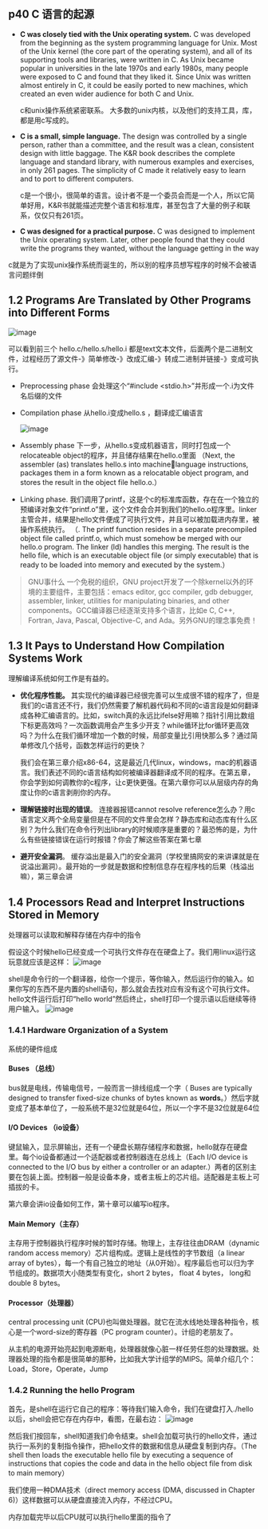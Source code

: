 

## p40 C 语言的起源

- **C was closely tied with the Unix operating system.** C was developed from the beginning as the
system programming language for Unix. Most of the Unix kernel (the core part of the operating
system), and all of its supporting tools and libraries, were written in C. As Unix became popular in
universities in the late 1970s and early 1980s, many people were exposed to C and found that they
liked it. Since Unix was written almost entirely in C, it could be easily ported to new machines,
which created an even wider audience for both C and Unix.

  c和unix操作系统紧密联系。 大多数的unix内核，以及他们的支持工具，库，都是用c写成的。
- **C is a small, simple language.** The design was controlled by a single person, rather than a committee,
and the result was a clean, consistent design with little baggage. The K&R book describes the
complete language and standard library, with numerous examples and exercises, in only 261 pages.
The simplicity of C made it relatively easy to learn and to port to different computers.

  c是一个很小，很简单的语言。设计者不是一个委员会而是一个人，所以它简单好用，K&R书就能描述完整个语言和标准库，甚至包含了大量的例子和联系，仅仅只有261页。

-  **C was designed for a practical purpose.** C was designed to implement the Unix operating system.
Later, other people found that they could write the programs they wanted, without the language
getting in the way

  c就是为了实现unix操作系统而诞生的，所以别的程序员想写程序的时候不会被语言问题绊倒
  
  ## 1.2 Programs Are Translated by Other Programs into Different Forms
  ![image](https://user-images.githubusercontent.com/47411365/148670033-1603d060-b2d9-4f1e-9593-c0ba401c27ed.png)

可以看到前三个 hello.c/hello.s/hello.i 都是text文本文件，后面两个是二进制文件，过程经历了源文件-》简单修改-》改成汇编-》转成二进制并链接-》变成可执行。
- Preprocessing phase
  会处理这个“#include <stdio.h>”并形成一个.i为文件名后缀的文件
- Compilation phase
  从hello.i变成hello.s ，翻译成汇编语言
  
  ![image](https://user-images.githubusercontent.com/47411365/148690529-dc33d487-f1ce-4c3e-9eaf-3d335822f160.png)

- Assembly phase
   下一步，从hello.s变成机器语言，同时打包成一个relocateable object的程序，并且储存结果在hello.o里面
  （Next, the assembler (as) translates hello.s into machinelanguage instructions, packages them in a form known as a relocatable object
program, and stores the result in the object file hello.o.）
- Linking phase.
  我们调用了printf，这是个c的标准库函数，存在在一个独立的预编译对象文件“printf.o”里，这个文件会合并到我们的hello.o程序里。linker主管合并，结果是hello文件便成了可执行文件，并且可以被加载进内存里，被操作系统执行。
  （. The printf function resides in a separate precompiled object file called printf.o, which
must somehow be merged with our hello.o program. The linker (ld) handles
this merging. The result is the hello file, which is an executable object file (or
simply executable) that is ready to be loaded into memory and executed by
the system.）

> GNU事什么
> 一个免税的组织，GNU project开发了一个除kernel以外的环境的主要组件，主要包括：emacs editor, gcc compiler, gdb debugger,
assembler, linker, utilities for manipulating binaries, and other components。GCC编译器已经逐渐支持多个语言，比如e C, C++, Fortran, Java, Pascal, Objective-C, and Ada。另外GNU的理念事免费！

## 1.3 It Pays to Understand How Compilation Systems Work 
理解编译系统如何工作是有益的。

- **优化程序性能。** 其实现代的编译器已经很完善可以生成很不错的程序了，但是我们的c语言还不行，我们仍然需要了解机器代码和不同的c语言段是如何翻译成各种汇编语言的。比如，switch真的永远比ifelse好用嘛？指针引用比数组下标更高效吗？一次函数调用会产生多少开支？while循环比for循环更高效吗？为什么在我们循环增加一个数的时候，局部变量比引用快那么多？通过简单修改几个括号，函数怎样运行的更快？
  
  我们会在第三章介绍x86-64，这是最近几代linux，windows，mac的机器语言。我们表述不同的c语言结构如何被编译器翻译成不同的程序。在第五章，你会学到如何调教你的c程序，让c更快更强。在第六章你可以从层级内存的角度让你的c语言剥削你的内存。
- **理解链接时出现的错误**。 连接器报错cannot resolve reference怎么办？用c语言定义两个全局变量但是在不同的文件里会怎样？静态库和动态库有什么区别？为什么我们在命令行列出library的时候顺序是重要的？最恐怖的是，为什么有些链接错误在运行时报错？你会了解这些答案在第七章
- **避开安全漏洞**。 缓存溢出是最入门的安全漏洞（学校里搞网安的来讲课就是在说溢出漏洞）。最开始的一步就是数据和控制信息存在程序栈的后果（栈溢出嘛），第三章会讲

## 1.4 Processors Read and Interpret Instructions Stored in Memory
处理器可以读取和解释存储在内存中的指令

假设这个时候hello已经变成一个可执行文件存在在硬盘上了。我们用linux运行这玩意就应该是这样：
![image](https://user-images.githubusercontent.com/47411365/148777511-52c6d428-9f9d-444d-96fc-b82893977de8.png)

shell是命令行的一个翻译器，给你一个提示，等你输入，然后运行你的输入。如果你写的东西不是内置的shell语句，那么就会去找对应有没有这个可执行文件。hello文件运行后打印“hello world”然后终止，shell打印一个提示语以后继续等待用户输入。
![image](https://user-images.githubusercontent.com/47411365/148778017-5858ecd2-152e-4489-8b82-91bbc635efd4.png)

### 1.4.1 Hardware Organization of a System
系统的硬件组成

#### Buses （总线）
bus就是电线，传输电信号，一般而言一排线组成一个字（ Buses are typically designed to transfer fixed-size chunks of bytes known as **words**。）然后字就变成了基本单位了，一般系统不是32位就是64位，所以一个字不是32位就是64位
#### I/O Devices （io设备）
键鼠输入，显示屏输出，还有一个硬盘长期存储程序和数据，hello就存在硬盘里。每个io设备都通过一个适配器或者控制器连在总线上（Each I/O device is connected to the I/O bus by either a controller or an adapter.）两者的区别主要在包装上面。控制器一般是设备本身，或者主板上的芯片组。适配器是主板上可插拔的卡。

第六章会讲io设备如何工作，第十章可以编写io程序。
#### Main Memory（主存）
主存用于控制器执行程序时候的暂时存储。物理上，主存往往由DRAM（dynamic random access memory）芯片组构成。逻辑上是线性的字节数组（a linear array of bytes），每一个有自己独立的地址（从0开始）。程序最后也可以归为字节组成的。数据项大小随类型有变化，short 2 bytes， float 4 bytes， long和double 8 bytes。
#### Processor（处理器）
central processing unit (CPU)也叫做处理器。就它在流水线地处理各种指令，核心是一个word-size的寄存器（PC program counter）。计组的老朋友了。

从主机的电源开始亮起到电源断电，处理器就像心脏一样任劳任怨的处理数据。处理器处理的指令都是很简单的那种，比如我大学计组学的MIPS。简单介绍几个：Load，Store，Operate，Jump


### 1.4.2 Running the hello Program
首先，是shell在运行它自己的程序：等待我们输入命令，我们在键盘打入./hello以后，shell会把它存在内存中，看图，在最右边：
![image](https://user-images.githubusercontent.com/47411365/148787425-dec4c5a9-bb0a-474a-b2a7-1ef2c747cb5f.png)

然后我们按回车，shell知道我们命令结束。shell会加载可执行的hello文件，通过执行一系列的复制指令操作，把hello文件的数据和信息从硬盘复制到内存。（The shell then loads the executable hello file by
executing a sequence of instructions that copies the code and data in the hello object file from disk to main memory）

我们使用一种DMA技术（direct memory access (DMA, discussed in Chapter 6)）这样数据可以从硬盘直接流入内存，不经过CPU。

内存加载完毕以后CPU就可以执行hello里面的指令了







